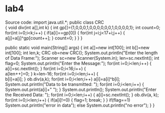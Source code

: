 # lab4

Source code: 
import java.util.*; 
public class CRC  
{ 
 void div(int a[],int k) 
 { 
  int gp[]={1,0,0,0,1,0,0,0,0,0,0,1,0,0,0,0,1}; 
  int count=0; 
  for(int i=0;i<k;i++) 
  { 
   if(a[i]==gp[0]) 
   { 
    for(int j=i;j<17+i;j++) 
    { 
     a[j]=a[j]^gp[count++]; 
    } 
    count=0; 
   } 
  } 
 } 
 
 public static void main(String[] args) 
 { 
  int a[]=new int[100]; 
  int b[]=new int[100]; 
  int len,k; 
  CRC ob=new CRC(); 
  System.out.println("Enter the length of Data Frame:"); 
  Scanner sc=new Scanner(System.in); 
len=sc.nextInt(); 
  int flag=0; 
  System.out.println("Enter the Message:"); 
  for(int i=0;i<len;i++) 
  {  
   a[i]=sc.nextInt(); 
  } 
  for(int i=0;i<16;i++) 
  {  
   a[len++]=0; 
  } 
  k=len-16; 
  for(int i=0;i<len;i++) 
  {  
   b[i]=a[i]; 
  } 
  ob.div(a,k); 
  for(int i=0;i<len;i++) 
  a[i]=a[i]^b[i]; 
  System.out.println("Data to be transmitted: "); 
  for(int i=0;i<len;i++) 
  { 
   System.out.print(a[i]+" "); 
  } 
  System.out.println(); 
  System.out.println("Enter the Received Data: "); 
  for(int i=0;i<len;i++) 
  { 
   a[i]=sc.nextInt();
   } 
  ob.div(a, k); 
  for(int i=0;i<len;i++) 
  { 
   if(a[i]!=0) 
   { 
    flag=1; 
    break; 
   } 
  } 
  if(flag==1) 
   System.out.println("error in data"); 
  else 
   System.out.println("no error"); 
 } 
} 
